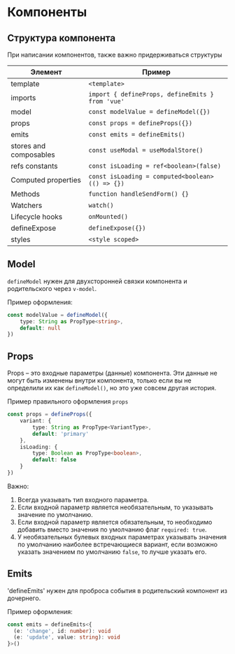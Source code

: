 # Компоненты

## Структура компонента

При написании компонентов, также важно придерживаться структуры

| Элемент                | Пример                                           |
|------------------------|--------------------------------------------------|
| template               | `<template>`                                     |
| imports                | `import { defineProps, defineEmits } from 'vue'` |
| model                  | `const modelValue = defineModel({})`             |
| props                  | `const props = defineProps({})`                  |
| emits                  | `const emits = defineEmits()`                    |
| stores and composables | `const useModal = useModalStore()`               |
| refs constants         | `const isLoading = ref<boolean>(false)`          |
| Computed properties    | `const isLoading = computed<boolean>(() => {})`  |
| Methods                | `function handleSendForm() {}`                   |
| Watchers               | `watch()`                                        |
| Lifecycle hooks        | `onMounted()`                                    |
| defineExpose           | `defineExpose({})`                               |
| styles                 | `<style scoped>`                                 |

## Model

`defineModel` нужен для двухсторонней связки компонента и родительского через `v-model`.

Пример оформления:

```typescript
const modelValue = defineModel({
    type: String as PropType<string>,
    default: null
})
```

## Props

Props – это входные параметры (данные) компонента. Эти данные не могут быть изменены внутри компонента, только если вы
не определили их как `defineModel()`, но это уже совсем другая история.

Пример правильного оформления `props`

```typescript
const props = defineProps({
    variant: {
        type: String as PropType<VariantType>,
        default: 'primary'
    },
    isLoading: {
        type: Boolean as PropType<boolean>,
        default: false
    }
})
```

Важно:

1. Всегда указывать тип входного параметра.
2. Если входной параметр является необязательным, то указывать значение по умолчанию.
3. Если входной параметр является обязательным, то необходимо добавить вместо значения по умолчанию
   флаг `required: true`.
4. У необязательных булевых входных параметрах указывать значения по умолчанию наиболее встречающиеся вариант, если
   возможно указать значением по умолчанию `false`, то лучше указать его.

## Emits

'defineEmits' нужен для проброса события в родительский компонент из дочернего.

Пример оформления: 

```typescript
const emits = defineEmits<{
  (e: 'change', id: number): void
  (e: 'update', value: string): void
}>()
```

